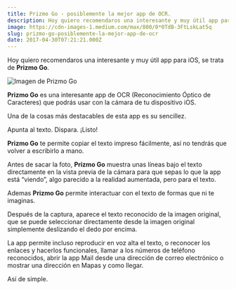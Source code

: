 ```yaml
---
title: Prizmo Go - posiblemente la mejor app de OCR.
description: Hoy quiero recomendaros una interesante y muy útil app para iOS, se trata de Prizmo Go.
image: https://cdn-images-1.medium.com/max/800/0*0TdB-3FtLskLat5q
slug: prizmo-go-posiblemente-la-mejor-app-de-ocr
date: 2017-04-30T07:21:21.000Z
---
```


Hoy quiero recomendaros una interesante y muy útil app para iOS, se trata de **Prizmo Go**.

![Imagen de Prizmo Go](https://cdn-images-1.medium.com/max/800/0*0TdB-3FtLskLat5q)

**Prizmo Go** es una interesante app de OCR (Reconocimiento Óptico de Caracteres) que podrás usar con la cámara de tu dispositivo iOS.

Una de la cosas más destacables de esta app es su sencillez.

Apunta al texto. Dispara. ¡Listo!

**Prizmo Go** te permite copiar el texto impreso fácilmente, así no tendrás que volver a escribirlo a mano.

Antes de sacar la foto, **Prizmo Go** muestra unas líneas bajo el texto directamente en la vista previa de la cámara para que sepas lo que la app está “viendo”, algo parecido a la realidad aumentada, pero para el texto.

Ademas **Prizmo Go** permite interactuar con el texto de formas que ni te imaginas.

Después de la captura, aparece el texto reconocido de la imagen original, que se puede seleccionar directamente desde la imagen original simplemente deslizando el dedo por encima.

La app permite incluso reproducir en voz alta el texto, o reconocer los enlaces y hacerlos funcionales, llamar a los números de teléfono reconocidos, abrir la app Mail desde una dirección de correo electrónico o mostrar una dirección en Mapas y como llegar.

Así de simple.
